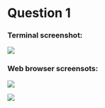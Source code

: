 # Question 1

### Terminal screenshot:

![](/images/q_1_terminal.png)

### Web browser screensots:

![](/images/q_1_cheddar.png)

![](/images/q_1_gauda.png)
